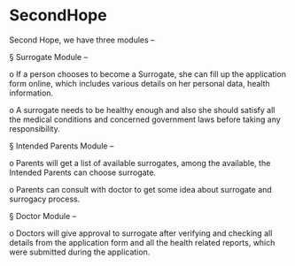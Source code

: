 # SecondHope
Second Hope, we have three modules –

§  Surrogate Module –

o   If a person chooses to become a Surrogate, she can fill up the application form online, which includes various details on her personal data, health information.

o   A surrogate needs to be healthy enough and also she should satisfy all the medical conditions and concerned government laws before taking any responsibility.

 

§  Intended Parents Module –

o   Parents will get a list of available surrogates, among the available, the Intended Parents can choose surrogate.

o   Parents can consult with doctor to get some idea about surrogate and surrogacy process.

 

§  Doctor Module –

o   Doctors will give approval to surrogate after verifying and checking all details from the application form and all the health related reports, which were submitted during the application. 

